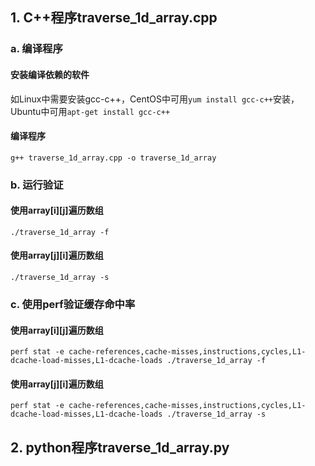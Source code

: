 ## 1. C++程序traverse_1d_array.cpp
### a. 编译程序
#### 安装编译依赖的软件
如Linux中需要安装gcc-c++，CentOS中可用`yum install gcc-c++`安装，Ubuntu中可用`apt-get install gcc-c++`
#### 编译程序
`g++ traverse_1d_array.cpp -o traverse_1d_array`
### b. 运行验证
#### 使用array[i][j]遍历数组
`./traverse_1d_array -f`
#### 使用array[j][i]遍历数组
`./traverse_1d_array -s`
### c. 使用perf验证缓存命中率
#### 使用array[i][j]遍历数组
`perf stat -e cache-references,cache-misses,instructions,cycles,L1-dcache-load-misses,L1-dcache-loads ./traverse_1d_array -f`
#### 使用array[j][i]遍历数组
`perf stat -e cache-references,cache-misses,instructions,cycles,L1-dcache-load-misses,L1-dcache-loads ./traverse_1d_array -s`
## 2. python程序traverse_1d_array.py